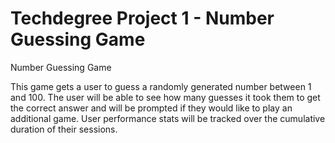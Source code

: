 # Techdegree Project 1 - Number Guessing Game
 Number Guessing Game

This game gets a user to guess a randomly generated number between 1 and 100.
The user will be able to see how many guesses it took them to get the correct answer and will be prompted if they would like to play an additional game.
User performance stats will be tracked over the cumulative duration of their sessions. 